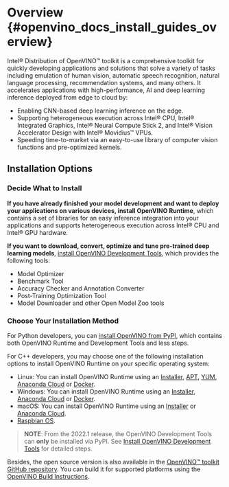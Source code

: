 # Overview {#openvino_docs_install_guides_overview}

Intel® Distribution of OpenVINO™ toolkit is a comprehensive toolkit for quickly developing applications and solutions that solve a variety of tasks including emulation of human vision, automatic speech recognition, natural language processing, recommendation systems, and many others. It accelerates applications with high-performance, AI and deep learning inference deployed from edge to cloud by:

* Enabling CNN-based deep learning inference on the edge.
* Supporting heterogeneous execution across Intel® CPU, Intel® Integrated Graphics, Intel® Neural Compute Stick 2, and Intel® Vision Accelerator Design with Intel® Movidius™ VPUs.
* Speeding time-to-market via an easy-to-use library of computer vision functions and pre-optimized kernels.

## Installation Options

### Decide What to Install

**If you have already finished your model development and want to deploy your applications on various devices, install OpenVINO Runtime**, which contains a set of libraries for an easy inference integration into your applications and supports heterogeneous execution across Intel® CPU and Intel® GPU hardware.

**If you want to download, convert, optimize and tune pre-trained deep learning models**, [install OpenVINO Development Tools](installing-model-dev-tools.md), which provides the following tools:

  * Model Optimizer
  * Benchmark Tool
  * Accuracy Checker and Annotation Converter
  * Post-Training Optimization Tool
  * Model Downloader and other Open Model Zoo tools


### Choose Your Installation Method

For Python developers, you can [install OpenVINO from PyPI](installing-openvino-pip.md), which contains both OpenVINO Runtime and Development Tools and less steps. 

For C++ developers, you may choose one of the following installation options to install OpenVINO Runtime on your specific operating system:

* Linux: You can install OpenVINO Runtime using an [Installer](installing-openvino-linux.md), [APT](installing-openvino-apt.md), [YUM](installing-openvino-yum.md), [Anaconda Cloud](installing-openvino-conda.md) or [Docker](installing-openvino-docker-linux.md).
* Windows: You can install OpenVINO Runtime using an [Installer](installing-openvino-windows.md), [Anaconda Cloud](installing-openvino-conda.md) or [Docker](installing-openvino-docker-windows.md).
* macOS: You can install OpenVINO Runtime using an [Installer](installing-openvino-macos.md) or [Anaconda Cloud](installing-openvino-conda.md).
* [Raspbian OS](installing-openvino-raspbian.md).

> **NOTE**: From the 2022.1 release, the OpenVINO Development Tools can **only** be installed via PyPI. See [Install OpenVINO Development Tools](installing-model-dev-tools.md) for detailed steps.

Besides, the open source version is also available in the [OpenVINO™ toolkit GitHub repository](https://github.com/openvinotoolkit/openvino/). You can build it for supported platforms using the [OpenVINO Build Instructions](https://github.com/openvinotoolkit/openvino/wiki/BuildingCode).
